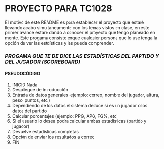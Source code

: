 # PROYECTO PARA TC1028
El motivo de este README es para establecer el proyecto que estaré llevando acabo simultaneamente con los temas vistos en clase, en este primer avance estaré dando a conocer el proyecto que tengo planeado en mente. Este progama consiste enque cualquier persona que lo use tenga la opción de ver las estdísticas y las pueda comprender.
### ***PROGAMA QUE TE DE DICE LAS ESTADÍSTICAS DEL PARTIDO Y DEL JUGADOR (SCOREBOARD)***
#### PSEUDOCÓDIGO
1. INICIO Nada
2. Despliegue de introducción
3. Entrada de datos generales (ejemplo: correo, nombre del jugador, altura, peso, puntos, etc.)
4. Dependiendo de los datos el sistema deduce si es un jugador o los datos del partido
5. Calcular porcentajes (ejemplo: PPG, APG, FG%, etc)
6. Si el usuario lo desea podra calcular ambas estadísticas (partido y jugador)
7. Devuelve estadísticas completas
8. Opción de enviar los resultados a correo
9. FIN
